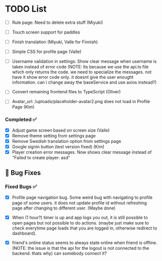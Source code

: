 # TODO List

- [ ] Rule page: Need to delete extra stuff (Miyuki)

- [ ] Touch screen support for paddles
- [ ] Finish translation (Miyuki, Valle for Finnish)
- [ ] Simple CSS for profile page (Valle)
- [ ] Username validation in settings: Show clear message when username is taken instead of error code (NOTE: Its because we use the api.ts file which only returns the code. we need to specialize the messages. not have it show error code only. it doesnt give the user enought information. can i change away the baseService and use axios instead?)
- [ ] Convert remaining frontend files to TypeScript (Oliver)
- [ ] Avatar_url: /uploads/placeholder-avatar2.png does not load in Profile Page (Kim)

### Completed ✅
- [x] Adjust game screen based on screen size (Valle)
- [x] Remove theme setting from settings page
- [x] Remove Swedish translation option from settings page
- [x] Google signin button (test version fixed) (Kim)
- [x] Player creation error messages. Now shows clear message instead of "Failed to create player: asd"

## 🐛 Bug Fixes

### Fixed Bugs ✅
- [x] Profile page navigation bug. Some weird bug with navigating to profile page of some users. it does not update profile id without refreshing page after changing to different user. (Maybe done)
- [x] When (1 hour?) timer is up and app logs you out, it is still possible to open pages but not possible to do actions. (maybe just make sure to check everytime page loads that you are logged in, otherwise redirect to dashboard).
- [x] friend's online status seems to always state online when friend is offline.
(NOTE: the issue is that the api for the logout is not connected to the backend. thats why) can somebody connect it?










